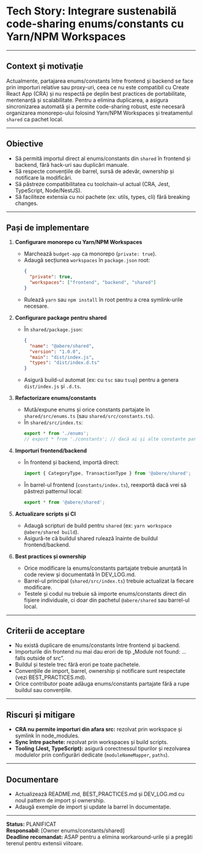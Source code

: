 # Tech Story: Integrare sustenabilă code-sharing enums/constants cu Yarn/NPM Workspaces

---

## Context și motivație
Actualmente, partajarea enums/constants între frontend și backend se face prin importuri relative sau proxy-uri, ceea ce nu este compatibil cu Create React App (CRA) și nu respectă pe deplin best practices de portabilitate, mentenanță și scalabilitate. Pentru a elimina duplicarea, a asigura sincronizarea automată și a permite code-sharing robust, este necesară organizarea monorepo-ului folosind Yarn/NPM Workspaces și treatamentul `shared` ca pachet local.

---

## Obiective
- Să permită importul direct al enums/constants din `shared` în frontend și backend, fără hack-uri sau duplicări manuale.
- Să respecte convențiile de barrel, sursă de adevăr, ownership și notificare la modificări.
- Să păstreze compatibilitatea cu toolchain-ul actual (CRA, Jest, TypeScript, Node/NestJS).
- Să faciliteze extensia cu noi pachete (ex: utils, types, cli) fără breaking changes.

---

## Pași de implementare
1. **Configurare monorepo cu Yarn/NPM Workspaces**
   - Marchează `budget-app` ca monorepo (`private: true`).
   - Adaugă secțiunea `workspaces` în `package.json` root:
     ```json
     {
       "private": true,
       "workspaces": ["frontend", "backend", "shared"]
     }
     ```
   - Rulează `yarn` sau `npm install` în root pentru a crea symlink-urile necesare.

2. **Configurare package pentru shared**
   - În `shared/package.json`:
     ```json
     {
       "name": "@abere/shared",
       "version": "1.0.0",
       "main": "dist/index.js",
       "types": "dist/index.d.ts"
     }
     ```
   - Asigură build-ul automat (ex: cu `tsc` sau `tsup`) pentru a genera `dist/index.js` și `.d.ts`.

3. **Refactorizare enums/constants**
   - Mută/expune enums și orice constants partajate în `shared/src/enums.ts` (sau `shared/src/constants.ts`).
   - În `shared/src/index.ts`:
     ```ts
     export * from './enums';
     // export * from './constants'; // dacă ai și alte constante partajate
     ```

4. **Importuri frontend/backend**
   - În frontend și backend, importă direct:
     ```ts
     import { CategoryType, TransactionType } from '@abere/shared';
     ```
   - În barrel-ul frontend (`constants/index.ts`), reexportă dacă vrei să păstrezi patternul local:
     ```ts
     export * from '@abere/shared';
     ```

5. **Actualizare scripts și CI**
   - Adaugă scripturi de build pentru `shared` (ex: `yarn workspace @abere/shared build`).
   - Asigură-te că buildul shared rulează înainte de buildul frontend/backend.

6. **Best practices și ownership**
   - Orice modificare la enums/constants partajate trebuie anunțată în code review și documentată în DEV_LOG.md.
   - Barrel-ul principal (`shared/src/index.ts`) trebuie actualizat la fiecare modificare.
   - Testele și codul nu trebuie să importe enums/constants direct din fișiere individuale, ci doar din pachetul `@abere/shared` sau barrel-ul local.

---

## Criterii de acceptare
- Nu există duplicare de enums/constants între frontend și backend.
- Importurile din frontend nu mai dau erori de tip „Module not found: ... falls outside of src”.
- Buildul și testele trec fără erori pe toate pachetele.
- Convențiile de import, barrel, ownership și notificare sunt respectate (vezi BEST_PRACTICES.md).
- Orice contributor poate adăuga enums/constants partajate fără a rupe buildul sau convențiile.

---

## Riscuri și mitigare
- **CRA nu permite importuri din afara src:** rezolvat prin workspace și symlink în node_modules.
- **Sync între pachete:** rezolvat prin workspaces și build scripts.
- **Tooling (Jest, TypeScript):** asigură corectnessul tipurilor și rezolvarea modulelor prin configurări dedicate (`moduleNameMapper`, `paths`).

---

## Documentare
- Actualizează README.md, BEST_PRACTICES.md și DEV_LOG.md cu noul pattern de import și ownership.
- Adaugă exemple de import și update la barrel în documentație.

---

**Status:** PLANIFICAT  
**Responsabil:** [Owner enums/constants/shared]  
**Deadline recomandat:** ASAP pentru a elimina workaround-urile și a pregăti terenul pentru extensii viitoare.
